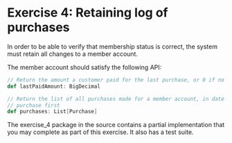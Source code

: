 # Exercise 4: Retaining log of purchases

In order to be able to verify that membership status is correct, the system must retain all
changes to a member account.
 
The member account should satisfy the following API:
 
```scala
// Return the amount a customer paid for the last purchase, or 0 if no purchases are recorded
def lastPaidAmount: BigDecimal

// Return the list of all purchases made for a member account, in date order with the latest
// purchase first
def purchases: List[Purchase]

```

The exercise_4 package in the source contains a partial implementation that you may complete
as part of this exercise. It also has a test suite.